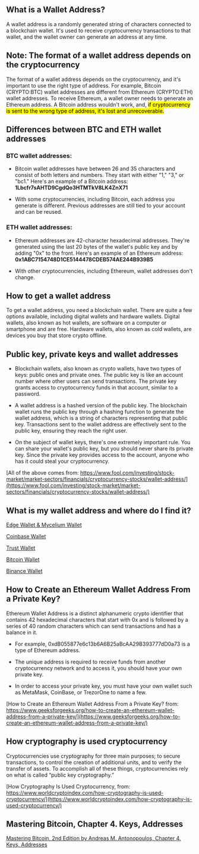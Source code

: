 ## What is a Wallet Address?

A wallet address is a randomly generated string of characters connected to a blockchain wallet. It's used to receive cryptocurrency transactions to that wallet, and the wallet owner can generate an address at any time.

## Note: The format of a wallet address depends on the cryptocurrency

The format of a wallet address depends on the cryptocurrency, and it's important to use the right type of address. For example, Bitcoin (CRYPTO:BTC) wallet addresses are different from Ethereum (CRYPTO:ETH) wallet addresses. To receive Ethereum, a wallet owner needs to generate an Ethereum address. A Bitcoin address wouldn't work, and, <mark>if cryptocurrency is sent to the wrong type of address, it's lost and unrecoverable.</mark>

## Differences between BTC and ETH wallet addresses

### BTC wallet addresses:

* Bitcoin wallet addresses have between 26 and 35 characters and consist of both letters and numbers. They start with either "1," "3," or "bc1." Here's an example of a Bitcoin address:
**1Lbcfr7sAHTD9CgdQo3HTMTkV8LK4ZnX71**

* With some cryptocurrencies, including Bitcoin, each address you generate is different. Previous addresses are still tied to your account and can be reused. 

### ETH wallet addresses:
* Ethereum addresses are 42-character hexadecimal addresses. They're generated using the last 20 bytes of the wallet's public key and by adding "0x" to the front. Here's an example of an Ethereum address:
**0x1ABC7154748D1CE5144478CDEB574AE244B939B5**

* With other cryptocurrencies, including Ethereum, wallet addresses don't change.

## How to get a wallet address

To get a wallet address, you need a blockchain wallet. There are quite a few options available, including digital wallets and hardware wallets. Digital wallets, also known as hot wallets, are software on a computer or smartphone and are free. Hardware wallets, also known as cold wallets, are devices you buy that store crypto offline.

## Public key, private keys and wallet addresses

* Blockchain wallets, also known as crypto wallets, have two types of keys: public ones and private ones. The public key is like an account number where other users can send transactions. The private key grants access to cryptocurrency funds in that account, similar to a password.

* A wallet address is a hashed version of the public key. The blockchain wallet runs the public key through a hashing function to generate the wallet address, which is a string of characters representing that public key. Transactions sent to the wallet address are effectively sent to the public key, ensuring they reach the right user.

* On the subject of wallet keys, there's one extremely important rule. You can share your wallet's public key, but you should never share its private key. Since the private key provides access to the account, anyone who has it could steal your cryptocurrency.

[All of the above comes from: https://www.fool.com/investing/stock-market/market-sectors/financials/cryptocurrency-stocks/wallet-address/](https://www.fool.com/investing/stock-market/market-sectors/financials/cryptocurrency-stocks/wallet-address/)

## What is my wallet address and where do I find it?

[Edge Wallet & Mycelium Wallet](https://bitsofgoldhelp.freshdesk.com/en/support/solutions/articles/43000456952-what-is-my-wallet-address-and-where-do-i-find-it-)

[Coinbase Wallet](https://www.alphr.com/find-wallet-address-coinbase/)

[Trust Wallet](https://www.alphr.com/trust-wallet-find-wallet-address/)

[Bitcoin Wallet](https://support.bitcoin.com/en/articles/3542817-where-can-i-find-my-bitcoin-address)

[Binance Wallet](https://everybithelps.io/binance-wallet-address/)

## How to Create an Ethereum Wallet Address From a Private Key?

Ethereum Wallet Address is a distinct alphanumeric crypto identifier that contains 42 hexadecimal characters that start with 0x and is followed by a series of 40 random characters which can send transactions and has a balance in it. 

* For example, 0xdB055877e6c13b6A6B25aBcAA29B393777dD0a73 is a type of Ethereum address. 

* The unique address is required to receive funds from another cryptocurrency network and to access it, you should have your own private key. 

* In order to access your private key, you must have your own wallet such as MetaMask, CoinBase, or TrezorOne to name a few. 

[How to Create an Ethereum Wallet Address From a Private Key? from: https://www.geeksforgeeks.org/how-to-create-an-ethereum-wallet-address-from-a-private-key/](https://www.geeksforgeeks.org/how-to-create-an-ethereum-wallet-address-from-a-private-key/)

## How cryptography is used cryptocurrency

Cryptocurrencies use cryptography for three main purposes; to secure transactions, to control the creation of additional units, and to verify the transfer of assets. To accomplish all of these things, cryptocurrencies rely on what is called “public key cryptography.”

[How Cryptography Is Used Cryptocurrency, from: https://www.worldcryptoindex.com/how-cryptography-is-used-cryptocurrency/](https://www.worldcryptoindex.com/how-cryptography-is-used-cryptocurrency/)

## Mastering Bitcoin, Chapter 4. Keys, Addresses

[Mastering Bitcoin, 2nd Edition by Andreas M. Antonopoulos, Chapter 4. Keys, Addresses](https://www.oreilly.com/library/view/mastering-bitcoin-2nd/9781491954379/ch04.html)